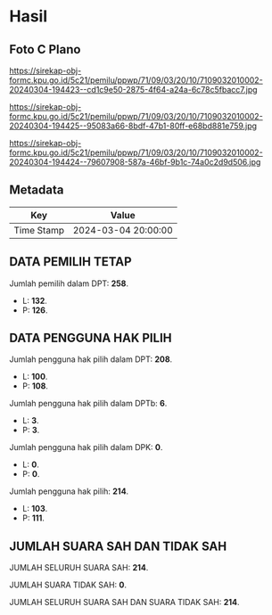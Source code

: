 # Hasil

## Foto C Plano

https://sirekap-obj-formc.kpu.go.id/5c21/pemilu/ppwp/71/09/03/20/10/7109032010002-20240304-194423--cd1c9e50-2875-4f64-a24a-6c78c5fbacc7.jpg

https://sirekap-obj-formc.kpu.go.id/5c21/pemilu/ppwp/71/09/03/20/10/7109032010002-20240304-194425--95083a66-8bdf-47b1-80ff-e68bd881e759.jpg

https://sirekap-obj-formc.kpu.go.id/5c21/pemilu/ppwp/71/09/03/20/10/7109032010002-20240304-194424--79607908-587a-46bf-9b1c-74a0c2d9d506.jpg


## Metadata

| Key        | Value               |
| ---------- | ------------------- |
| Time Stamp | 2024-03-04 20:00:00 |


## DATA PEMILIH TETAP

Jumlah pemilih dalam DPT: **258**.
 * L: **132**.
 * P: **126**.

## DATA PENGGUNA HAK PILIH

Jumlah pengguna hak pilih dalam DPT: **208**.
 * L: **100**.
 * P: **108**.

Jumlah pengguna hak pilih dalam DPTb: **6**.
 * L: **3**.
 * P: **3**.

Jumlah pengguna hak pilih dalam DPK: **0**.
 * L: **0**.
 * P: **0**.

Jumlah pengguna hak pilih: **214**.
 * L: **103**.
 * P: **111**.

## JUMLAH SUARA SAH DAN TIDAK SAH

JUMLAH SELURUH SUARA SAH: **214**.

JUMLAH SUARA TIDAK SAH: **0**.

JUMLAH SELURUH SUARA SAH DAN SUARA TIDAK SAH: **214**.



